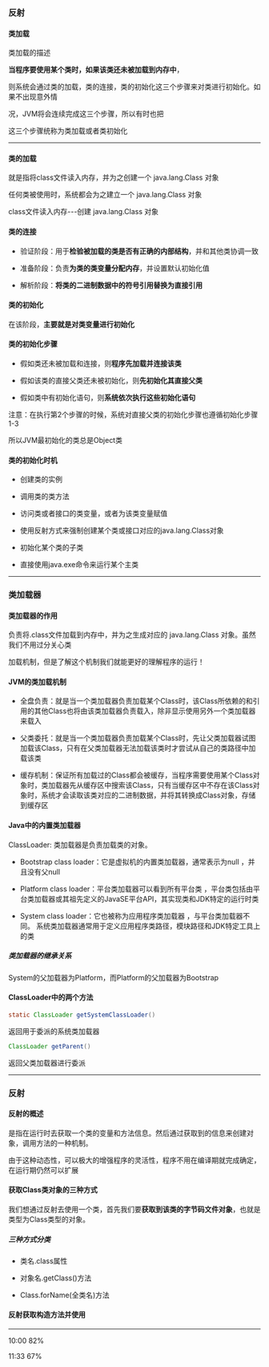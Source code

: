 ### 反射



#### 类加载

类加载的描述

**当程序要使用某个类时，如果该类还未被加载到内存中**，

则系统会通过类的加载，类的连接，类的初始化这三个步骤来对类进行初始化。如果不出现意外情

况，JVM将会连续完成这三个步骤，所以有时也把

这三个步骤统称为类加载或者类初始化



---

#### 类的加载

就是指将class文件读入内存，并为之创建一个 java.lang.Class 对象

任何类被使用时，系统都会为之建立一个 java.lang.Class 对象



class文件读入内存---创建 java.lang.Class 对象



#### 类的连接

- 验证阶段：用于**检验被加载的类是否有正确的内部结构**，并和其他类协调一致

- 准备阶段：负责**为类的类变量分配内存**，并设置默认初始化值

- 解析阶段：**将类的二进制数据中的符号引用替换为直接引用**



#### 类的初始化

在该阶段，**主要就是对类变量进行初始化**



#### 类的初始化步骤

- 假如类还未被加载和连接，则**程序先加载并连接该类**

- 假如该类的直接父类还未被初始化，则**先初始化其直接父类**

- 假如类中有初始化语句，则**系统依次执行这些初始化语句**

注意：在执行第2个步骤的时候，系统对直接父类的初始化步骤也遵循初始化步骤1-3

所以JVM最初始化的类总是Object类



#### 类的初始化时机

- 创建类的实例

- 调用类的类方法

- 访问类或者接口的类变量，或者为该类变量赋值

- 使用反射方式来强制创建某个类或接口对应的java.lang.Class对象

- 初始化某个类的子类

- 直接使用java.exe命令来运行某个主类



---

### 类加载器

#### 类加载器的作用

负责将.class文件加载到内存中，并为之生成对应的 java.lang.Class 对象。虽然我们不用过分关心类

加载机制，但是了解这个机制我们就能更好的理解程序的运行！



#### JVM的类加载机制

- 全盘负责：就是当一个类加载器负责加载某个Class时，该Class所依赖的和引用的其他Class也将由该类加载器负责载入，除非显示使用另外一个类加载器来载入

- 父类委托：就是当一个类加载器负责加载某个Class时，先让父类加载器试图加载该Class，只有在父类加载器无法加载该类时才尝试从自己的类路径中加载该类

- 缓存机制：保证所有加载过的Class都会被缓存，当程序需要使用某个Class对象时，类加载器先从缓存区中搜索该Class，只有当缓存区中不存在该Class对象时，系统才会读取该类对应的二进制数据，并将其转换成Class对象，存储到缓存区



#### Java中的内置类加载器

ClassLoader: 类加载器是负责加载类的对象。

- Bootstrap class loader：它是虚拟机的内置类加载器，通常表示为null ，并且没有父null

- Platform class loader：平台类加载器可以看到所有平台类 ，平台类包括由平台类加载器或其祖先定义的JavaSE平台API，其实现类和JDK特定的运行时类

- System class loader：它也被称为应用程序类加载器 ，与平台类加载器不同。 系统类加载器通常用于定义应用程序类路径，模块路径和JDK特定工具上的类



##### 类加载器的继承关系

System的父加载器为Platform，而Platform的父加载器为Bootstrap





#### ClassLoader中的两个方法

```java
static ClassLoader getSystemClassLoader()
```

 返回用于委派的系统类加载器



```java
ClassLoader getParent() 
```

返回父类加载器进行委派



---

### 反射

#### 反射的概述



是指在运行时去获取一个类的变量和方法信息。然后通过获取到的信息来创建对象，调用方法的一种机制。

由于这种动态性，可以极大的增强程序的灵活性，程序不用在编译期就完成确定，在运行期仍然可以扩展



#### 获取Class类对象的三种方式

我们想通过反射去使用一个类，首先我们要**获取到该类的字节码文件对象**，也就是类型为Class类型的对象。



##### 三种方式分类

- 类名.class属性

- 对象名.getClass()方法

- Class.forName(全类名)方法



#### 反射获取构造方法并使用





---

10:00 82%

11:33 67%

